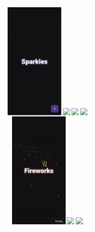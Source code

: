 <div align="center">
<img src="https://raw.githubusercontent.com/AbdullahSako/Particles-Android/master/gifs/sparkles.gif" width="24%"/>
<img src="https://raw.githubusercontent.com/AbdullahSako/Particles-Android/master/gifs/sparklesConnect.gif" width="24%"/>
<img src="https://raw.githubusercontent.com/AbdullahSako/Particles-Android/master/gifs/sparklesSample1.gif" width="24%"/>
<img src="https://raw.githubusercontent.com/AbdullahSako/Particles-Android/master/gifs/sparklesSample2.gif" width="24%"/>
</div>

<div align="center">
<img src="https://raw.githubusercontent.com/AbdullahSako/Particles-Android/master/gifs/fireworks.gif" width="24%"/>
<img src="https://raw.githubusercontent.com/AbdullahSako/Particles-Android/master/gifs/snowfall.gif" width="24%"/>
<img src="https://raw.githubusercontent.com/AbdullahSako/Particles-Android/master/gifs/spacetravel.gif" width="24%"/>
</div>

